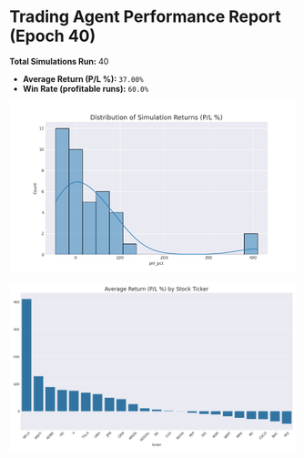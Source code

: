 # Trading Agent Performance Report (Epoch 40)

**Total Simulations Run:** 40
- **Average Return (P/L %):** `37.00%`
- **Win Rate (profitable runs):** `60.0%`

![Returns Distribution](epoch_40_returns_distribution.png)

![Performance by Ticker](epoch_40_performance_by_ticker.png)

